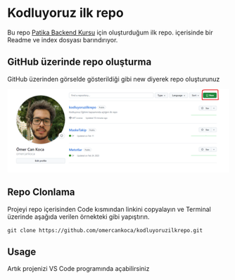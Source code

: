 # Kodluyoruz ilk repo
Bu repo [Patika Backend Kursu](https://academy.patika.dev/tr/paths/baslangic-seviye-java-ile-backend-web-development-patikasi) için oluşturduğum ilk repo. içerisinde bir Readme ve index dosyası barındırıyor.

## GitHub üzerinde repo oluşturma

GitHub üzerinden görselde gösterildiği gibi new diyerek repo oluşturunuz 

![Görsel 1](https://raw.githubusercontent.com/omercankoca/kodluyoruzilkrepo/main/img/Ekran%20g%C3%B6r%C3%BCnt%C3%BCs%C3%BC%202024-07-07%20180002.png)

## Repo Clonlama
Projeyi repo içerisinden Code kısmından linkini copyalayın ve Terminal üzerinde aşağıda verilen örnekteki gibi yapıştırın.
```
git clone https://github.com/omercankoca/kodluyoruzilkrepo.git
```
## Usage
Artık projenizi VS Code programında açabilirsiniz